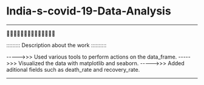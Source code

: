 # India-s-covid-19-Data-Analysis
------------------------------------------------------------------------------------------------------

🤖🤖🤖🤖🤖🤖🤖🤖🤖🤖🤖🤖🤖🤖

::::::::: Description about the work ::::::::::
 
 ----->>> Used various tools to perform actions on the data_frame.
 ----->>> Visualized the data with matplotlib and seaborn.
 ----->>> Added aditional fields such as death_rate and recovery_rate.
 
 
 -------------------------------------------------------------------------------------------------------

